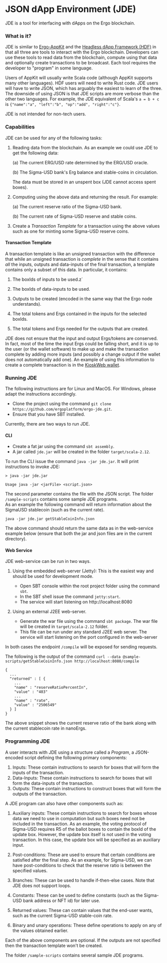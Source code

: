 # JSON dApp Environment (JDE)

JDE is a tool for interfacing with dApps on the Ergo blockchain. 

### What is it?
JDE is similar to [Ergo-AppKit](https://github.com/ergoplatform/ergo-appkit) and the [Headless dApp Framework (HDF)](https://github.com/Emurgo/ergo-headless-dapp-framework) in that all three are tools to interact with the Ergo blockchain. 
Developers can use these tools to read data from the blockchain, compute using that data and optionally create transactions to be
broadcast. Each tool requires the developer to "program" in some language. 

Users of AppKit will usually write Scala code (although AppKit supports many other languages). HDF users will need to write Rust code. 
JDE users will have to write JSON, which has arguably the easiest to learn of the three. The downside of using JSON is that JDE scripts are more
verbose than the other two languages. For example, the JDE equivalent of Scala's `a = b + c` is `{"name":"a", "left":"b", "op":"add", "right":"c"}`.

JDE is not intended for non-tech users. 

### Capabilities

JDE can be used for any of the following tasks: 

1. Reading data from the blockchain. As an example we could use JDE to get the following data:
   
   (a) The current ERG/USD rate determined by the ERG/USD oracle.
   
   (b) The Sigma-USD bank's Erg balance and stable-coins in circulation.   
 
   The data must be stored in an unspent box (JDE cannot access spent boxes).
    
2. Computing using the above data and returning the result. For example: 
  
   (a) The current reserve ratio of the Sigma-USD bank.

   (b) The current rate of Sigma-USD reserve and stable coins.

3. Create a *Transaction Template* for a transaction using the above values such as one for minting some Sigma-USD reserve coins.
   

#### Transaction Template   
A transaction template is like an unsigned transaction with the difference that while an unsigned transaction is *complete* in the sense that it contains *all* the inputs, outputs and data-inputs of the final transaction, a template contains only a subset of this data. In particular, it contains:
   
   1. The boxIds of inputs to be used.z`
       
   2. The boxIds of data-inputs to be used.
       
   3. Outputs to be created (encoded in the same way that the Ergo node understands).

   4. The total tokens and Ergs contained in the inputs for the selected boxIds.

   5. The total tokens and Ergs needed for the outputs that are created.
   
JDE does not ensure that the input and output Ergs/tokens are conserved. In fact, most of the time the input Ergs could be falling short,
and it is up to the user (or the wallet software) to make up and make the transaction complete by adding more inputs 
(and possibly a change output if the wallet does not automatically add one). An example of using this information to create a
complete transaction is in the [KioskWeb wallet](https://github.com/scalahub/KioskWeb/blob/main/src/main/scala/kiosk/wallet/KioskWallet.scala#L124).

### Running JDE

The following instructions are for Linux and MacOS. For Windows, please adapt the instructions accordingly.

- Clone the project using the command `git clone https://github.com/ergoplatform/ergo-jde.git`.
- Ensure that you have SBT installed.

Currently, there are two ways to run JDE. 

#### CLI

- Create a fat jar using the command `sbt assembly`. 
- A jar called `jde.jar` will be created in the folder `target/scala-2.12`.

To run the CLI issue the command `java -jar jde.jar`. It will print instructions to invoke JDE:

    > java -jar jde.jar 
    
    Usage java -jar <jarFile> <script.json>

The second parameter contains the file with the JSON script. The folder `/sample-scripts` contains some sample JDE programs.  
As an example the following command will return information about the SigmaUSD stablecoin (such as the current rate). 

    java -jar jde.jar getStableCoinInfo.json

The above command should return the same data as in the web-service example below (ensure that both the jar and json files are in the current directory).

#### Web Service

JDE web-service can be run in two ways. 

1. Using the embedded web-server (Jetty): This is the easiest way and should be used for development mode. 
   
   - Open SBT console within the root project folder using the command `sbt`.
   - In the SBT shell issue the command `jetty:start`.
   - The service will start listening on http://localhost:8080
    
2. Using an external J2EE web-server.
   - Generate the war file using the command `sbt package`. The war file will be created in `target/scala-2.12` folder. 
   - This file can be run under any standard J2EE web server. The service will start listening on the port configured in the web-server

In both cases the endpoint `/compile` will be exposed for sending requests.

The following is the output of the command `curl --data @sample-scripts/getStableCoinInfo.json http://localhost:8080/compile`

```
{
  ...
  "returned" : [ {
    ...
    "name" : "reserveRatioPercentIn",
    "value" : "403"
    ...
    "name" : "rate",
    "value" : "2506549"
  } ]
}
```
The above snippet shows the current reserve ratio of the bank along with the current stablecoin rate in nanoErgs. 

### Programming JDE

A user interacts with JDE using a structure called a *Program*, a JSON-encoded script defining the following primary components:

1. Inputs: These contain instructions to search for boxes that will form the inputs of the transaction.
2. Data-Inputs: These contain instructions to search for boxes that will form the data-inputs of the transaction.
3. Outputs: These contain instructions to construct boxes that will form the outputs of the transaction. 

A JDE program can also have other components such as:
1. Auxiliary inputs: These contain instructions to search for boxes whose data we need to use in computation but such boxes need not be included in the transaction.
As an example, the voting protocol of Sigma-USD requires R5 of the ballot boxes to contain the boxId of the update box. However, the update box itself is not used
   in the voting transaction. In this case, the update box will be specified as an auxiliary input. 

2. Post-conditions: These are used to ensure that certain conditions are satisfied after the final step. As an example,
for Sigma-USD, we can have post-conditions to check that the reserve ratio is between the specified values. 
   
3. Branches: These can be used to handle if-then-else cases. Note that JDE does not support loops. 

4. Constants: These can be used to define constants (such as the Sigma-USD bank address or NFT id) for later use.

5. Returned values: These can contain values that the end-user wants, such as the current Sigma-USD stable-coin rate.

6. Binary and unary operations: These define operations to apply on any of the values obtained earlier. 

Each of the above components are optional. If the outputs are not specified then the transaction template won't be created.

The folder `/sample-scripts` contains several sample JDE programs. 